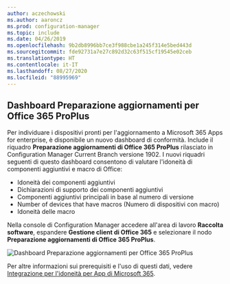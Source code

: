 ```yaml
---
author: aczechowski
ms.author: aaroncz
ms.prod: configuration-manager
ms.topic: include
ms.date: 04/26/2019
ms.openlocfilehash: 9b2db8996bb7ce3f988cbe1a245f314e5bed443d
ms.sourcegitcommit: fde92731a7e27c892d32c63f515cf19545e02ceb
ms.translationtype: HT
ms.contentlocale: it-IT
ms.lasthandoff: 08/27/2020
ms.locfileid: "88995969"
---
```

## <a name="office-365-proplus-upgrade-readiness-dashboard"></a><a name="bkmk_o365"></a> Dashboard Preparazione aggiornamenti per Office 365 ProPlus

<!--4021125-->
Per individuare i dispositivi pronti per l'aggiornamento a Microsoft 365 Apps for enterprise, è disponibile un nuovo dashboard di conformità. Include il riquadro **Preparazione aggiornamenti di Office 365 ProPlus** rilasciato in Configuration Manager Current Branch versione 1902. I nuovi riquadri seguenti di questo dashboard consentono di valutare l'idoneità di componenti aggiuntivi e macro di Office:

- Idoneità dei componenti aggiuntivi
- Dichiarazioni di supporto dei componenti aggiuntivi
- Componenti aggiuntivi principali in base al numero di versione
- Number of devices that have macros (Numero di dispositivi con macro)
- Idoneità delle macro

Nella console di Configuration Manager accedere all'area di lavoro **Raccolta software**, espandere **Gestione client di Office 365** e selezionare il nodo **Preparazione aggiornamenti di Office 365 ProPlus**.

![Dashboard Preparazione aggiornamenti per Office 365 ProPlus](../../media/4021125-o365-dashboard.png)

Per altre informazioni sui prerequisiti e l'uso di questi dati, vedere [Integrazione per l'idoneità per App di Microsoft 365](https://docs.microsoft.com/sccm/sum/deploy-use/office-365-dashboard#bkmk_o365_readiness).
